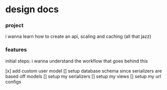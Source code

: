 # design docs

### project

i wanna learn how to create an api, scaling and caching (all that jazz)

### features

initial steps: i wanna understand the workflow that goes behind this

[x] add custom user model
[] setup database schema since serializers are based off models
[] setup my serializers
[] setup my views
[] setup my url configs
